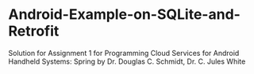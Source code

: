 # Android-Example-on-SQLite-and-Retrofit
Solution for Assignment 1 for Programming Cloud Services for Android Handheld Systems: Spring by Dr. Douglas C. Schmidt, Dr. C. Jules White
